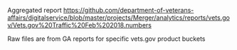 Aggregated report
https://github.com/department-of-veterans-affairs/digitalservice/blob/master/projects/Merger/analytics/reports/vets.gov/Vets.gov%20Traffic%20Feb%202018.numbers

Raw files are from GA reports for specific vets.gov product buckets
